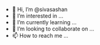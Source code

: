 - 👋 Hi, I’m @sivasashan
- 👀 I’m interested in ...
- 🌱 I’m currently learning ...
- 💞️ I’m looking to collaborate on ...
- 📫 How to reach me ...

<!---
sivasashan/sivasashan is a ✨ special ✨ repository because its `README.md` (this file) appears on your GitHub profile.
You can click the Preview link to take a look at your changes.
--->
